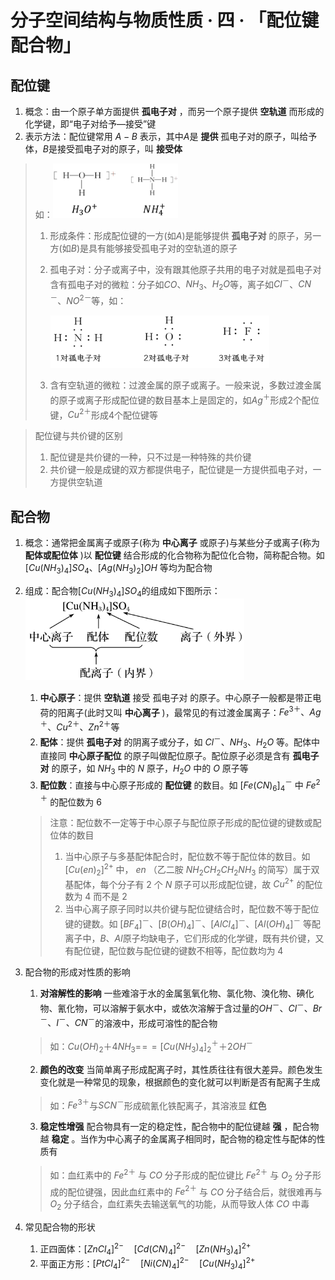 # 分子空间结构与物质性质 · 四 · 「配位键 配合物」

## 配位键
1. 概念：由一个原子单方面提供  **孤电子对**  ，而另一个原子提供  **空轨道**  而形成的化学键，即“电子对给予—接受”键
2. 表示方法：配位键常用 $A-B$ 表示，其中$A$是  **提供**  孤电子对的原子，叫给予体，$B$是接受孤电子对的原子，叫  **接受体**  
> 如：<img title="" src="images/6.1.png" alt="" width="200">
> 1. 形成条件：形成配位键的一方(如$A$)是能够提供  **孤电子对**  的原子，另一方(如$B$)是具有能够接受孤电子对的空轨道的原子
>
> 2. 孤电子对：分子或离子中，没有跟其他原子共用的电子对就是孤电子对
>      含有孤电子对的微粒：分子如$CO$、$NH_3$、$H_2O$等，离子如$Cl^－$、$CN^－$、$NO^{2－}$等，如：
>
>      <img title="" src="images/6.2.png" alt="" width="350">
>
>  3. 含有空轨道的微粒：过渡金属的原子或离子。一般来说，多数过渡金属的原子或离子形成配位键的数目基本上是固定的，如$Ag^＋$形成$2$个配位键，$Cu^{2＋}$形成$4$个配位键等
>

>配位键与共价键的区别
>
>1. 配位键是共价键的一种，只不过是一种特殊的共价键
>2. 共价键一般是成键的双方都提供电子，配位键是一方提供孤电子对，一方提供空轨道

## 配合物
1. 概念：通常把金属离子或原子(称为 **中心离子** 或原子)与某些分子或离子(称为  **配体或配位体**  )以  **配位键**  结合形成的化合物称为配位化合物，简称配合物。如 $[Cu(NH_3)_4]SO_4$、$[Ag(NH_3)_2]OH$ 等均为配合物
2. 组成：配合物$[Cu(NH_3)_4]SO_4$的组成如下图所示：
   <img title="" src="images/6.3.png" alt="" width="350">
   
   1. **中心原子**：提供 **空轨道** 接受  孤电子对  的原子。中心原子一般都是带正电荷的阳离子(此时又叫  **中心离子**  )，最常见的有过渡金属离子：$Fe^{3＋}、Ag^＋、Cu^{2＋}、Zn^{2＋}$等
   2. **配体**：提供  **孤电子对**  的阴离子或分子，如 $Cl^－、NH_3、H_2O$ 等。配体中直接同  **中心原子配位**  的原子叫做配位原子。配位原子必须是含有  **孤电子对**  的原子，如 $NH_3$ 中的 $N$ 原子，$H_2O$ 中的 $O$ 原子等
   3. **配位数**：直接与中心原子形成的  **配位键**  的数目。如 $[Fe(CN)_6]_4^－$ 中 $Fe^{2＋}$ 的配位数为  $6$
   > 
   > 注意：配位数不一定等于中心原子与配位原子形成的配位键的键数或配位体的数目
   > 1. 当中心原子与多基配体配合时，配位数不等于配位体的数目。如 $[Cu(en)_2]^{2+}$ 中， $en$ （乙二胺 $NH_2CH_2CH_2NH_3$ 的简写）属于双基配体，每个分子有 $2$ 个 $N$ 原子可以形成配位键，故 $Cu^{2+}$ 的配位数为 $4$ 而不是 $2$
   > 2. 当中心离子原子同时以共价键与配位键结合时，配位数不等于配位键的键数。如 $[BF_4]^－$、$[B(OH)_4]^－$、$[AlCl_4]^－$、$[Al(OH)_4]^－$ 等配离子中，$B$、$Al$原子均缺电子，它们形成的化学键，既有共价键，又有配位键，配位数与配位键的键数不相等，配位数均为 $4$


3. 配合物的形成对性质的影响
   1. **对溶解性的影响**
   一些难溶于水的金属氢氧化物、氯化物、溴化物、碘化物、氰化物，可以溶解于氨水中，或依次溶解于含过量的$OH^－、Cl^－、Br^－、I^－、CN^－$的溶液中，形成可溶性的配合物
   > 如：$Cu(OH)_2＋4NH_3=\!=\!=[Cu(NH_3)_4]_2^＋＋2OH^－$
   2. **颜色的改变**
   当简单离子形成配离子时，其性质往往有很大差异。颜色发生变化就是一种常见的现象，根据颜色的变化就可以判断是否有配离子生成
   > 如：$Fe^{3＋}$与$SCN^－$形成硫氰化铁配离子，其溶液显  **红色**  
   3. **稳定性增强**
   配合物具有一定的稳定性，配合物中的配位键越  **强**  ，配合物越  **稳定** 。当作为中心离子的金属离子相同时，配合物的稳定性与配体的性质有
   > 如：血红素中的 $Fe^{2＋}$ 与 $CO$ 分子形成的配位键比 $Fe^{2＋}$ 与 $O_2$ 分子形成的配位键强，因此血红素中的 $Fe^{2＋}$ 与 $CO$ 分子结合后，就很难再与 $O_2$ 分子结合，血红素失去输送氧气的功能，从而导致人体 $CO$ 中毒
4. 常见配合物的形状
   1. 正四面体：$[ZnCl_4]^{2-}\quad[Cd(CN)_4]^{2-}\quad[Zn(NH_3)_4]^{2+}$
   2. 平面正方形：$[PtCl_4]^{2-}\quad[Ni(CN)_4]^{2-}\quad[Cu(NH_3)_4]^{2+}$